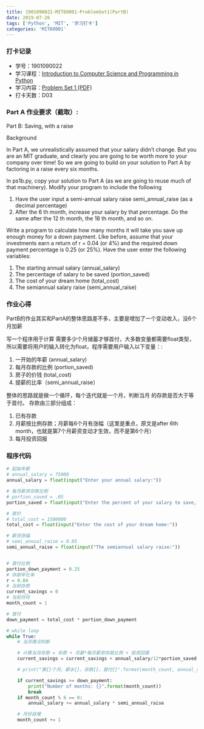 ```yaml
---
title: 1901090022-MIT60001-ProblemSet1(PartB)
date: 2019-07-26
tags: ['Python', 'MIT', '学习打卡']
categories: 'MIT60001'
---
```


### 打卡记录
- 学号：1901090022
- 学习课程：[Introduction to Computer Science and Programming in Python](https://ocw.mit.edu/courses/electrical-engineering-and-computer-science/6-0001-introduction-to-computer-science-and-programming-in-python-fall-2016/)
- 学习内容：[Problem Set 1 (PDF)](https://ocw.mit.edu/courses/electrical-engineering-and-computer-science/6-0001-introduction-to-computer-science-and-programming-in-python-fall-2016/assignments/MIT6_0001F16_ps1.pdf)
- 打卡天数：D03

### Part A 作业要求（截取）:
Part B: Saving, with a raise

Background

In Part A, we unrealistically assumed that your salary didn’t change. But you are an MIT graduate, and clearly you are going to be worth more to your company over time! So we are going to build on your solution to Part A by factoring in a raise every six months.

In ps1b.py, copy your solution to Part A (as we are going to reuse much of that machinery). Modify your program to include the following

1. Have the user input a semi-annual salary raise semi_annual_raise (as a decimal percentage)
2. After the 6 th month, increase your salary by that percentage. Do the same after the 12 th month, the 18 th month, and so on.

Write a program to calculate how many months it will take you save up enough money for a down payment. LIke before, assume that your investments earn a return of r = 0.04 (or 4%) and the required down payment percentage is 0.25 (or 25%). Have the user enter the following variables:

1. The starting annual salary (annual_salary)
2. The percentage of salary to be saved (portion_saved)
3. The cost of your dream home (total_cost)
4. The semi­annual salary raise (semi_annual_raise)

### 作业心得
PartB的作业其实和PartA的整体思路差不多，主要是增加了一个变动收入，没6个月加薪

写一个程序用于计算 需要多少个月储蓄才够首付，大多数变量都需要float类型，所以需要将用户的输入转化为float，程序需要用户输入以下变量：:

1. 一开始的年薪 (annual_salary)
2. 每月存款的比例 (portion_saved)
3. 房子的价钱 (total_cost)
4. 提薪的比率（semi_annual_raise）

整体的思路就是做一个循环，每个迭代就是一个月，判断当月 的存款是否大于等于首付。
存款由三部分组成：
1. 已有存款
2. 月薪按比例存款；月薪每6个月有涨幅（这里是重点，原文是after 6th month，也就是第7个月薪资变动才生效，而不是第6个月）
3. 每月投资回报


### 程序代码
``` python
# 起始年薪
# annual_salary = 75000
annual_salary = float(input("Enter your annual salary:"))

# 每月薪资存款比例
# portion_saved = .05
portion_saved = float(input("Enter the percent of your salary to save, as a decimal:"))

# 房价
# total_cost = 1500000
total_cost = float(input("Enter the cost of your dream home:"))

# 薪资涨幅
# semi_annual_raise = 0.05
semi_annual_raise = float(input("The semi­annual salary raise:"))


# 首付比例
portion_down_payment = 0.25
# 存款年化率
r = 0.04
# 当前存款
current_savings = 0
# 当前月份
month_count = 1

# 首付
down_payment = total_cost * portion_down_payment

# while loop
while True:
    # 当月情况判断    

    # 计算当月存款 = 存款 + 月薪*每月薪资存款比例 + 投资回报
    current_savings = current_savings + annual_salary/12*portion_saved + current_savings*r/12

    # print("第{}个月，薪水{}，存款{}，首付{}".format(month_count, annual_salary, current_savings, down_payment))

    if current_savings >= down_payment:
        print("Number of months: {}".format(month_count))
        break
    if month_count % 6 == 0:
        annual_salary += annual_salary * semi_annual_raise

    # 月份自增
    month_count += 1
```